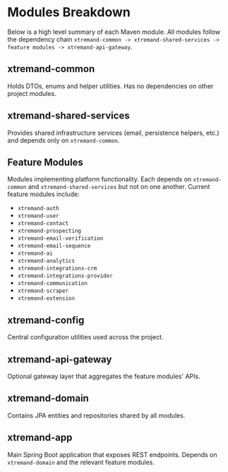 # Modules Breakdown

Below is a high level summary of each Maven module. All modules follow the dependency chain `xtremand-common -> xtremand-shared-services -> feature modules -> xtremand-api-gateway`.

## xtremand-common
Holds DTOs, enums and helper utilities. Has no dependencies on other project modules.

## xtremand-shared-services
Provides shared infrastructure services (email, persistence helpers, etc.) and depends only on `xtremand-common`.

## Feature Modules
Modules implementing platform functionality. Each depends on `xtremand-common` and `xtremand-shared-services` but not on one another. Current feature modules include:
- `xtremand-auth`
- `xtremand-user`
- `xtremand-contact`
- `xtremand-prospecting`
- `xtremand-email-verification`
- `xtremand-email-sequence`
- `xtremand-ai`
- `xtremand-analytics`
- `xtremand-integrations-crm`
- `xtremand-integrations-provider`
- `xtremand-communication`
- `xtremand-scraper`
- `xtremand-extension`

## xtremand-config
Central configuration utilities used across the project.

## xtremand-api-gateway
Optional gateway layer that aggregates the feature modules' APIs.

## xtremand-domain
Contains JPA entities and repositories shared by all modules.

## xtremand-app
Main Spring Boot application that exposes REST endpoints. Depends on `xtremand-domain` and the relevant feature modules.
